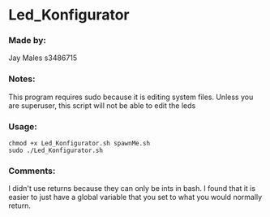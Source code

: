# Led_Konfigurator

### Made by:
Jay Males
s3486715

### Notes:
This program requires sudo because it is editing system files.
Unless you are superuser, this script will not be able to edit the leds

### Usage:
```
chmod +x Led_Konfigurator.sh spawnMe.sh
sudo ./Led_Konfigurator.sh
```

### Comments:
I didn't use returns because they can only be ints in bash. I found that it is easier to just have a global variable that you set to what you would normally return.
